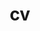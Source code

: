---
layout: cv
permalink: /assets/pdf/resume.pdf
title: cv
nav: true
nav_order: 4
cv_pdf: cuuu.pdf
---